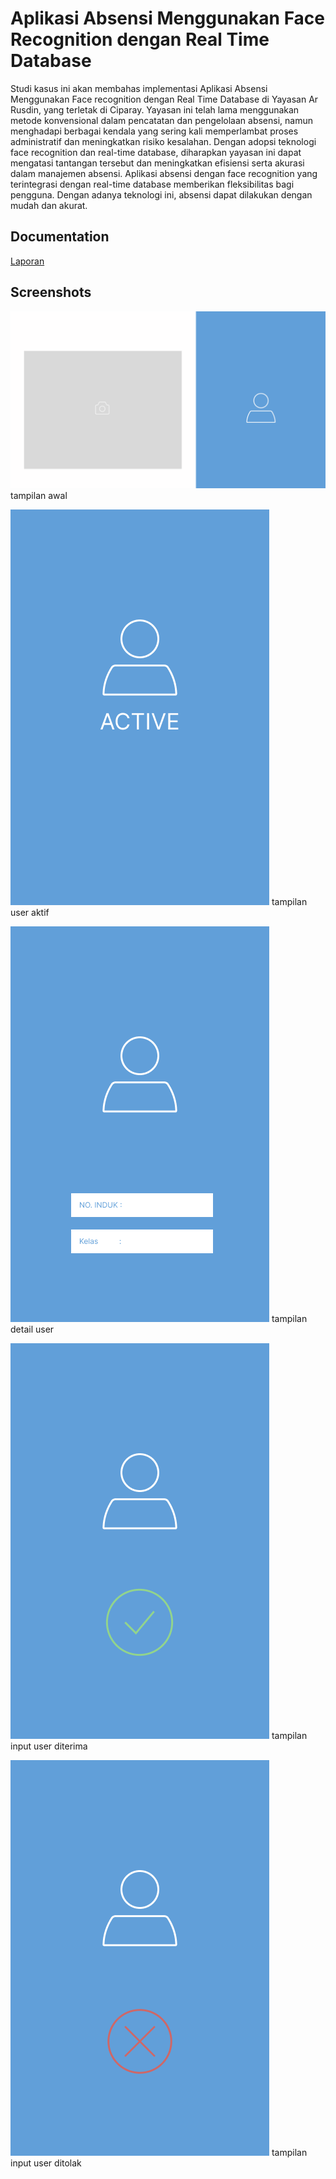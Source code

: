 
# Aplikasi Absensi Menggunakan Face Recognition dengan Real Time Database

Studi kasus ini akan membahas implementasi Aplikasi Absensi Menggunakan Face recognition dengan Real Time Database di Yayasan Ar Rusdin, yang terletak di Ciparay. Yayasan ini telah lama menggunakan metode konvensional dalam pencatatan dan pengelolaan absensi, namun menghadapi berbagai kendala yang sering kali memperlambat proses administratif dan meningkatkan risiko kesalahan. Dengan adopsi teknologi face recognition dan real-time database, diharapkan yayasan ini dapat mengatasi tantangan tersebut dan meningkatkan efisiensi serta akurasi dalam manajemen absensi. Aplikasi absensi dengan face recognition yang terintegrasi dengan real-time database memberikan fleksibilitas bagi pengguna. Dengan adanya teknologi ini, absensi dapat dilakukan dengan mudah dan akurat.


## Documentation

[Laporan](https://drive.google.com/file/d/1tMzvJaGVvCBxCv3zEgxoKfd2DgdzxlTq/view?usp=drive_link)


## Screenshots

![App Screenshot](/Resources/background.png)
tampilan awal 

![App Screenshot](/Resources/Modes/1.png)
tampilan user aktif

![App Screenshot](/Resources/Modes/2.png)
tampilan detail user

![App Screenshot](/Resources/Modes/3.png)
tampilan input user diterima

![App Screenshot](/Resources/Modes/4.png)
tampilan input user ditolak

